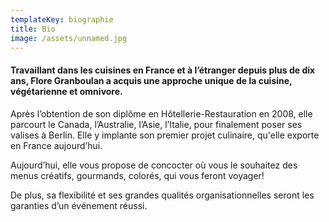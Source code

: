 ```yaml
---
templateKey: biographie
title: Bio
image: /assets/unnamed.jpg
---
```

#### Travaillant dans les cuisines en France et à l’étranger depuis plus de dix ans, Flore Granboulan a acquis une approche unique de la cuisine, végétarienne et omnivore.

Après l’obtention de son diplôme en Hôtellerie-Restauration en 2008, elle parcourt le Canada, l’Australie, l’Asie, l’Italie, pour finalement poser ses valises à Berlin. Elle y implante son premier projet culinaire, qu'elle exporte en France aujourd’hui.

Aujourd’hui, elle vous propose de concocter où vous le souhaitez des menus créatifs, gourmands, colorés, qui vous feront voyager!

De plus, sa flexibilité et ses grandes qualités organisationnelles seront les garanties d’un événement réussi.
